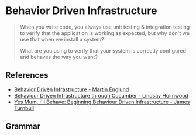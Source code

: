 # Behavior Driven Infrastructure

> When you write code, you always use unit testing & integration testing 
> to verify that the application is working as expected, but why don't 
> we use that when we install a system?
>
> What are you using to verify that your system is correctly configured 
> and behaves the way you want?


## References

* [Behavior Driven Infrastructure - Martin Englund](https://blogs.oracle.com/martin/entry/behavior_driven_infrastructure)
* [Behaviour Driven Infrastructure through Cucumber - Lindsay Holmwood](http://fractio.nl/2009/11/09/behaviour-driven-infrastructure-through-cucumber/)
* [Yes Mum, I'll Behave: Beginning Behaviour Driven Infrastructure - James Turnbull](http://kartar.net/2009/12/yes-mum-ill-behave-beginning-behaviour-driven-infrastructure/)



## Grammar


